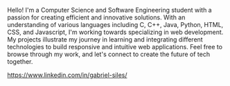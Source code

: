 
Hello! I'm a Computer Science and Software Engineering student with a passion for creating efficient and innovative solutions. With an understanding of various languages including C, C++, Java, Python, HTML, CSS, and Javascript, I'm working towards specializing in web development. My projects illustrate my journey in learning and integrating different technologies to build responsive and intuitive web applications. Feel free to browse through my work, and let's connect to create the future of tech together.

https://www.linkedin.com/in/gabriel-siles/
